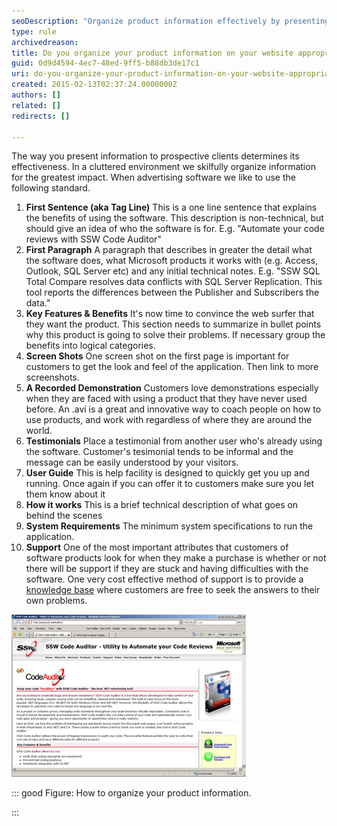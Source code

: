 ```yaml
---
seoDescription: "Organize product information effectively by presenting clear descriptions, key features, screen shots, and testimonials to enhance user experience."
type: rule
archivedreason: 
title: Do you organize your product information on your website appropriately?
guid: 0d9d4594-4ec7-48ed-9ff5-b88db3de17c1
uri: do-you-organize-your-product-information-on-your-website-appropriately
created: 2015-02-13T02:37:24.0000000Z
authors: []
related: []
redirects: []

---
```


The way you present information to prospective clients determines its effectiveness.        In a cluttered environment we skilfully organize information for the greatest impact.        When advertising software we like to use the following standard.

<!--endintro-->

1. **First Sentence (aka Tag Line)** 
 This is a one line sentence that explains the benefits of using the software. This description is non-technical, but should give an idea of who the software is for. E.g. "Automate your code reviews with SSW Code Auditor"
2. **First Paragraph** 
 A paragraph that describes in greater the detail what the software does, what Microsoft products it works with (e.g. Access, Outlook, SQL Server etc) and any initial technical notes. E.g. "SSW SQL Total Compare resolves data conflicts with SQL Server Replication. This tool reports the differences between the Publisher and Subscribers the data."
3. **Key Features & Benefits** 
 It's now time to convince the web surfer that they want the product. This section needs to summarize in bullet points why this product is going to solve their problems. If necessary group the benefits into logical categories.
4. **Screen Shots** 
 One screen shot on the first page is important for customers to get the look and feel of the application. Then link to more screenshots.
5. **A Recorded Demonstration** 
 Customers love demonstrations especially when they are faced with using a product that they have never used before. An .avi is a great and innovative way to coach people on how to use products, and work with regardless of where they are around the world.
6. **Testimonials** 
 Place a testimonial from another user who's already using the software. Customer's tesimonial tends to be informal and the message can be easily understood by your visitors.
7. **User Guide** 
 This is help facility is designed to quickly get you up and running. Once again if you can offer it to customers make sure you let them know about it
8. **How it works** 
 This is a brief technical description of what goes on behind the scenes
9. **System Requirements** 
 The minimum system specifications to run the application.
10. **Support** 
 One of the most important attributes that customers of software products look for when they make a purchase is whether or not there will be support if they are stuck and having difficulties with the software. One very cost effective method of support is to provide a 
      [knowledge base](http://www.ssw.com.au/ssw/KB/KBSearch.aspx) where customers are free to seek the answers to their own problems.



![Organize your product information](../../assets/ScreenCodeAuditor.jpg)

::: good
Figure: How to organize your product information.

:::
